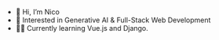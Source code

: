 - 👋 Hi, I’m Nico
- 👀 Interested in Generative AI & Full-Stack Web Development
- 👨‍💻 Currently learning Vue.js and Django. 

<!---
nidrobe/nidrobe is a ✨ special ✨ repository because its `README.md` (this file) appears on your GitHub profile.
You can click the Preview link to take a look at your changes.
--->
